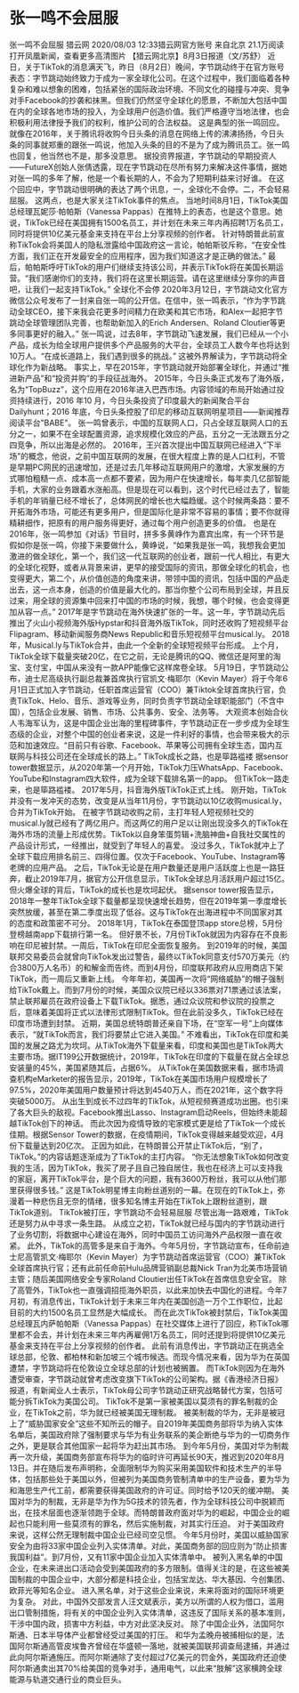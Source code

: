 # 张一鸣不会屈服

张一鸣不会屈服
猎云网
2020/08/03 12:33猎云网官方账号  来自北京
21.1万阅读
打开凤凰新闻，查看更多高清图片
【猎云网北京】8月3日报道（文/苏舒）
近日，关于TikTok的消息满天飞，昨日（8月2日）晚间，字节跳动终于在官方账号表态：字节跳动始终致力于成为一家全球化公司。在这个过程中，我们面临着各种复杂和难以想象的困难，包括紧张的国际政治环境、不同文化的碰撞与冲突、竞争对手Facebook的抄袭和抹黑。但我们仍然坚守全球化的愿景，不断加大包括中国在内的全球各地市场的投入，为全球用户创造价值。我们严格遵守当地法律，也会积极利用法律授予我们的权利，维护公司的合法权益。
这是典型的张一鸣回应。
就像在2016年，关于腾讯将收购今日头条的消息在网络上传的沸沸扬扬，今日头条的同事就郑重的跟张一鸣说，他加入头条的目的不是为了成为腾讯员工。张一鸣也回复，他当然也不是，那多没意思。
据投资界报道，字节跳动的早期投资人——FutureX创始人张倩透露，现在字节跳动在尽所有努力来解决这件事情，据她对张一鸣的多年了解，他是一个看长期的人，不会为了短期利益来讨好谁。
在这个回应中，字节跳动很明确的表达了两个讯息，一，全球化不会停。二，不会轻易屈服。
这两点，也是大家关注TikTok事件的焦点。
当地时间8月1日，TikTok美国总经理瓦妮莎·帕帕斯（Vanessa Pappas）在推特上的表态，也是这个意思。她说，TikTok已经在美国拥有1500名员工，并计划在未来三年内再招聘1万名员工，同时将提供10亿美元基金来支持在平台上分享视频的创作者。
针对特朗普此前宣称TikTok会将美国人的隐私泄露给中国政府这一言论，帕帕斯驳斥称，“在安全性方面，我们正在开发最安全的应用程序，因为我们知道这才是正确的做法。”
最后，帕帕斯呼吁TikTok的用户们继续支持该公司，并表示TikTok将在美国长期运营。“我们感谢你们的支持，我们将在这里长期运营。请在这里继续分享你的声音吧，让我们一起支持TikTok。”
全球化不会停
2020年3月12日，字节跳动文化官方微信公众号发布了一封来自张一鸣的公开信。在信中，张一鸣表示，“作为字节跳动全球CEO，接下来我会花更多时间精力在欧美和其它市场，和Alex一起把字节跳动全球管理团队完善，也帮助新加入的Erich Andersen、Roland Cloutier等更多同事更好的融入。”
张一鸣说，过去8年，字节跳动飞速发展，我们已经从一个小产品，成长为给全球用户提供多个产品服务的大平台，全球员工人数今年也将达到10万人。“在成长道路上，我们遇到很多的挑战。”
这被外界解读为，字节跳动将全球化作为新战略。
事实上，早在2015年，字节跳动就开始部署全球化，并通过“推进新产品”和“投资并购”的手段征战海外。
2015年，今日头条正式发布了海外版，名为“TopBuzz”，这个应用在2016年进入巴西市场。内容领域的布局开始通过投资持续进行，2016 年10 月，今日头条投资了印度最大的新闻聚合平台Dailyhunt；2016 年底，今日头条控股了印尼的移动互联网明星项目——新闻推荐阅读平台"BABE"。
张一鸣曾表示，中国的互联网人口，只占全球互联网人口的五分之一，如果不在全球配置资源，追求规模化效应的产品，五分之一无法跟五分之四竞争，所以出海是必然的。
2016年，王兴首次提出中国互联网已经进入“下半场”的概念，他说，之前中国互联网的发展，在很大程度上靠的是人口红利，不管是早期PC网民的迅速增加，还是过去几年移动互联网用户的激增，大家发展的方式哪怕粗糙一点、成本高一点都不要紧，因为用户在快速增长，每年卖几亿部智能手机，大家的业务跟着水涨船高。但是现在可以看到，这个时代已经过去了，智能手机的年销量已经不增长了，总体网民的增长也大幅趋缓。这个时候两条路：要不开拓海外市场，可能还有更多用户，但是国际化是非常不容易的事情；要不你就得精耕细作，把原有的用户服务得更好，通过每个用户创造更多的价值。
也是在2016年，张一鸣参加《对话》节目时，拼多多黄峥作为嘉宾出席，有一个环节是假如你是张一鸣，你接下来要做什么，黄峥说，“如果我是张一鸣，我想我会更加激进的做全球化，第一个，我们这一代互联网的创业者，跟前一代人相比，有更大的全球化视野，或者从背景来讲，更早的接受国际的资讯，那做全球化的机会，也变得更大，第二个，从价值创造的角度来讲，带领中国的资讯，包括中国的产品走出去，这一点本身，创造的价值是最大化的。那当你整个公司布局到全球，并且反过来，用全球的资源集中回来打中国的市场的时候，我想，哪个时候，也会变得更加从容一点。”
2017年是字节跳动在海外快速扩张的一年。这一年，字节跳动先后推出了火山小视频海外版Hypstar和抖音海外版TikTok，同时还收购了短视频平台Flipagram、移动新闻服务商News Republic和音乐短视频平台musical.ly。
2018年，Musical.ly与TikTok合并，由此一个全新的全球短视频平台形成。
上个月，TikTok全球下载量突破20亿，在它之前，无论是腾讯的QQ、微信还是阿里的淘宝、支付宝，中国从来没有一款APP能像它这样席卷全球。
5月19日，字节跳动公布，迪士尼高级执行副总裁兼首席执行官凯文·梅耶尔（Kevin Mayer）将于今年6月1日正式加入字节跳动，任职首席运营官（COO）兼Tiktok全球首席执行官，负责TikTok、Helo、音乐、游戏等业务，同时负责字节跳动全球职能部门（不含中国），包括企业发展、销售、市场、公共事务、安全、法务等。
大观资本创始合伙人韦海军认为，这是中国企业出海的里程碑事件，字节跳动正在一步步成为全球生态级的企业，对整个中国的创业者来说，这是一件利好的事情，也会带来极大的示范和加速效应。“目前只有谷歌、Facebook、苹果等公司拥有全球生态，国内互联网与科技公司还在全球成长的路上。”
TikTok成长之路，也是筚路褴褛
据sensor tower数据显示，从2020年第一个月开始，TikTok力压WhatsApp、Facebook、YouTube和Instagram四大软件，成为全球下载排名第一的app。
但TikTok一路走来，也是筚路褴褛。
2017年5月，抖音海外版TikTok正式上线。
刚开始，TikTok并没有一发冲天的态势，改变是从当年11月份，字节跳动以10亿收购musical.ly，合并为TikTok开始。
在被字节跳动收购之前，主打年轻人短视频社交的musical.ly就已经有了两亿用户。而这两亿的用户足以让刚出现没多久的TikTok在海外市场的流量上形成优势。TikTok以自身笨蛋剪辑+洗脑神曲+自我社交属性的产品设计形式，一经推出，就受到了年轻人的喜爱。
没过多久，TikTok就冲上了全球下载应用排名前三、四得位置。仅次于Facebook、YouTube、Instagram等老牌的应用产品。
之后，TikTok无论是在用户数量还是用户活跃度上也是一路狂奔，截止2019年7月，据官方公开信息显示，TikTok全球总月活跃用户超过15亿。
但火爆全球的背后，TikTok的成长也是坎坷起伏。
据sensor tower报告显示，2018年一整年TikTok全球下载量都呈现快速增长趋势，但在2019年第一季度增长突然放缓，甚至在第二季度出现了低谷。这与TikTok在出海进程中不同国家对其的态度和政策密不可分。
2018年1月，TikTok在泰国登顶app store总榜，5月份登榜越南app下载排行第一名。
但好景不长，7月份TikTok就因为内容存在不良影响在印尼被封禁。一周后，TikTok在印尼全面恢复服务。
到2019年的时候，美国联邦交易委员会就曾向TikTok发出过警告，最终以TikTok同意支付570万美元（约合3800万人名币）的和解金而告终。而到4月份，印度联邦政府从应用商店下架TikTok，而一周后又重新上线。
今年年初，美国再一次将“网络威胁”的帽子强制给TikTok戴上。而到7月份的时候，美国众议院已经以336票对71票通过该法案，禁止联邦雇员在政府设备上下载TikTok。据悉，通过众议院和参议院的投票之后，意味着美国将正式以法律形式限制TikTok。但在此前没多久，TikTok已经在印度市场遭到封禁。
近期，美国总统特朗普还亲自下场，在“空军一号”上向媒体表示，“就TikTok而言，我们将要禁止它进入美国。”
不难看出，TikTok在印度和美国的发展之路尤为坎坷。从TikTok海外下载量来看，印度和美国也是TikTok两大主要市场。据IT199公开数据统计，2019年，TikTok在印度的下载量在就占全球总安装量的45%，美国紧随其后，占据6%。
从TikTok在美国数据来看，据市场调查机构eMarketer的报告显示，2019年，TikTok在美国市场用户规模增长了97.5%，2020年美国用户数量预计将达到4540万人，而在2021年，这个数字将突破5000万。
从出生到成长不过四年的TikTok，从短视频赛道成功出圈。也引来了各大巨头的敌视。Facebook推出Lasso、Instagram启动Reels，但始终未能超越TikTok创下的神话。
而此次因为疫情导致的宅家模式更是给了TikTok一个成长佳期。根据Sensor Tower的数据，在疫情期间，TikTok变得越来越受欢迎，4月份下载量达到20亿次。
正因为如此，在特朗普公开禁止TikTok后，“别了，TikTok。”的内容话题逐渐成为了TikTok的主打内容。
“你无法想象TikTok如何改变我的生活，因为TikTok，我买了房子且自己独自居住，我也在经济上可以支持我的家庭，离开TikTok平台，是个巨大的问题，我有3600万粉丝，我可以从他们那里获得很多钱。”
这是TikTok明星博主向粉丝道别的一幕。在现在的TikTok上，弥漫着一种悲伤且无奈的情绪，很多知名博主开始在TikTok上跟粉丝道别，跟TikTok道别。
TikTok被打压，字节跳动不会轻易屈服
尽管出海一路艰难，TikTok还是努力从中寻求一条生路。
从成立之初，TikTok就已经与国内的字节跳动进行了业务切割，将数据中心建设在海外，同时中国员工访问海外产品权限一直在收紧。
此外，TikTok的高管多是来自于海外。今年5月份，字节跳动宣布，任命前迪士尼高管凯文·梅耶尔（Kevin Mayer）为字节跳动首席运营官（COO）兼TikTok全球首席执行官；还有此前任命前Hulu品牌营销副总裁Nick Tran为北美市场营销主管；随后美国网络安全专家Roland Cloutier出任TikTok在首席信息安全官。
除了高管外，TikTok也一直强调招揽海外职员，以此来加快去中国化的进程。今年7月初，有消息传出，TikTok计划于未来三年内在美国创造一万个工作职位，比起目前的大约1500名员工显然是大幅成长。
而在此次TikTok被封禁后，TikTok美国总经理瓦内萨帕帕斯（Vanessa Pappas）在社交媒体上进行了回应，称TikTok哪里都不会去，并计划在未来三年内再雇佣1万名员工，同时还提到将提供10亿美元基金来支持在平台上分享视频的创作者。
此前有消息传出，字节跳动正在挑选全球总部，伦敦、都柏林和新加坡三个城市候选。而现今情况来看，因为华为在英国遭禁，字节跳动将在伦敦设立全球总部的计划也被搁置。
而TikTok则因为在海外遭受审查，字节跳动就曾考虑改变旗下TikTok的公司架构。据《香港经济日报》报道，有新闻业人士表示，TikTok母公司字节跳动正研究战略替代方案，包括可能分拆TikTok为美国公司。
TikTok不是第一家被美国以莫须有的罪名制裁的企业，在TikTok之前，华为就已经被美国无理制裁。
被美制裁的华为，无非是被冠上了“威胁国家安全”这些不知所云的帽子。自2019年美国商务部将华为纳入实体名单后，美国政府除了强制要求与华为有业务联系的美企断绝与华为的一切商务作之外，更是联合其他国家一起将华为赶出其市场。
到今年5月份，美国对华为制裁再一次升级，美国商务部宣布将华为的临时许可再延长90天，推迟到2020年8月13日。并在随后发布声明称，全面限制华为购买采用美国软件和技术生产的半导体，包括那些处于美国以外，但被列为美国商务管制清单中的生产设备，要为华为和海思生产代工前，都需要获得美国政府的许可证。同时给予120天的缓冲期。
美国对华为的制裁，无非是华为作为5G技术的领先者，作为全球科技公司中脱颖而出，在技术层面也逐渐领跑于全球。而特朗普政府面对华为的崛起，中国企业的崛起也只能利用一些莫须有的罪名，然后实施制裁，对其实行压迫。
对于美国政府来说，这样公然无理制裁中国企业已经司空见惯。
今年5月份时，美国以威胁国家安全为由将33家中国企业列入实体清单。对此，美国商务部的回应则为“防止损害我国利益”。到7月份，又有11家中国企业加入实体清单中。
被列入黑名单的中国企业，在未来进出口活动会受到美国政府的多方限制。值得关注的是，在这些被美国制裁的中国企业中，大部分都是科技企业，包括宝龙达、华大基因、今创集团、欧菲光等知名企业。
进入黑名单，对于这些企业来说，未来将面对的国际环境更为复杂。
对此，中国外交部发言人汪文斌表示，美方以所谓的人权为借口，滥用出口管制措施，将有关的中国企业列入实体清单，这违反了国际关系的基本准则，干涉中国内政，损害中方利益，中方对此坚决反对。
除了中国企业外，法国阿尔斯通、日本半导体产业都曾经受过美国的打压。
和华为孟晚舟被捕相似的是，法国阿尔斯通高管皮埃鲁齐曾经在华盛顿一落地，就被美国联邦调查局逮捕，并通过此向阿尔斯通施压。而阿尔斯通除了支付超过7亿美元的罚金外，美国政府还迫使阿尔斯通卖出其70%给美国的竞争对手，通用电气，以此来“肢解”这家横跨全球能源与轨道交通行业的商业巨头。